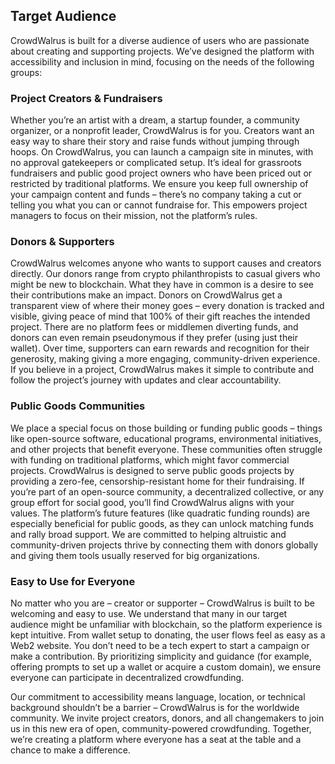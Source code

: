 ## Target Audience

CrowdWalrus is built for a diverse audience of users who are passionate about creating and supporting projects. We’ve designed the platform with accessibility and inclusion in mind, focusing on the needs of the following groups:

### Project Creators & Fundraisers

Whether you’re an artist with a dream, a startup founder, a community organizer, or a nonprofit leader, CrowdWalrus is for you. Creators want an easy way to share their story and raise funds without jumping through hoops. On CrowdWalrus, you can launch a campaign site in minutes, with no approval gatekeepers or complicated setup. It’s ideal for grassroots fundraisers and public good project owners who have been priced out or restricted by traditional platforms. We ensure you keep full ownership of your campaign content and funds – there’s no company taking a cut or telling you what you can or cannot fundraise for. This empowers project managers to focus on their mission, not the platform’s rules.

### Donors & Supporters

CrowdWalrus welcomes anyone who wants to support causes and creators directly. Our donors range from crypto philanthropists to casual givers who might be new to blockchain. What they have in common is a desire to see their contributions make an impact. Donors on CrowdWalrus get a transparent view of where their money goes – every donation is tracked and visible, giving peace of mind that 100% of their gift reaches the intended project. There are no platform fees or middlemen diverting funds, and donors can even remain pseudonymous if they prefer (using just their wallet). Over time, supporters can earn rewards and recognition for their generosity, making giving a more engaging, community-driven experience. If you believe in a project, CrowdWalrus makes it simple to contribute and follow the project’s journey with updates and clear accountability.

### Public Goods Communities

We place a special focus on those building or funding public goods – things like open-source software, educational programs, environmental initiatives, and other projects that benefit everyone. These communities often struggle with funding on traditional platforms, which might favor commercial projects. CrowdWalrus is designed to serve public goods projects by providing a zero-fee, censorship-resistant home for their fundraising. If you’re part of an open-source community, a decentralized collective, or any group effort for social good, you’ll find CrowdWalrus aligns with your values. The platform’s future features (like quadratic funding rounds) are especially beneficial for public goods, as they can unlock matching funds and rally broad support. We are committed to helping altruistic and community-driven projects thrive by connecting them with donors globally and giving them tools usually reserved for big organizations.

### Easy to Use for Everyone

No matter who you are – creator or supporter – CrowdWalrus is built to be welcoming and easy to use. We understand that many in our target audience might be unfamiliar with blockchain, so the platform experience is kept intuitive. From wallet setup to donating, the user flows feel as easy as a Web2 website. You don’t need to be a tech expert to start a campaign or make a contribution. By prioritizing simplicity and guidance (for example, offering prompts to set up a wallet or acquire a custom domain), we ensure everyone can participate in decentralized crowdfunding.

Our commitment to accessibility means language, location, or technical background shouldn’t be a barrier – CrowdWalrus is for the worldwide community. We invite project creators, donors, and all changemakers to join us in this new era of open, community-powered crowdfunding. Together, we’re creating a platform where everyone has a seat at the table and a chance to make a difference.
